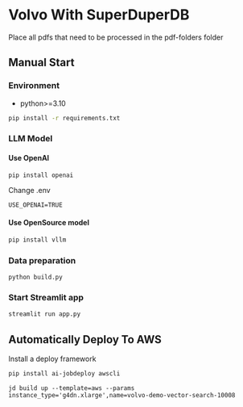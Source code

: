 # Volvo With SuperDuperDB

Place all pdfs that need to be processed in the pdf-folders folder

## Manual Start

### Environment
- python>=3.10


```bash
pip install -r requirements.txt
```

### LLM Model

#### Use OpenAI

```
pip install openai
```

Change .env

```
USE_OPENAI=TRUE
```

#### Use OpenSource model

```bash
pip install vllm
```

### Data preparation

```
python build.py
```


### Start Streamlit app
```bash
streamlit run app.py
```


## Automatically Deploy To AWS


Install a deploy framework

```bash
pip install ai-jobdeploy awscli
```

```
jd build up --template=aws --params instance_type='g4dn.xlarge',name=volvo-demo-vector-search-10008
```
